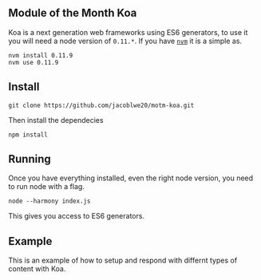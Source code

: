 ## Module of the Month Koa

Koa is a next generation web frameworks using ES6 generators, to use it you will need a node version of `0.11.*`. If you have [`nvm`](https://github.com/creationix/nvm) it is a simple as.

```
nvm install 0.11.9 
nvm use 0.11.9
```

## Install

```
git clone https://github.com/jacoblwe20/motm-koa.git
```

Then install the dependecies

```
npm install
```

## Running

Once you have everything installed, even the right node version, you need to run node with a flag.

```
node --harmony index.js
```

This gives you access to ES6 generators.

## Example

This is an example of how to setup and respond with differnt types of content with Koa.
